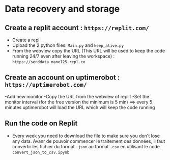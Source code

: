 # Data recovery and storage 

## Create a replit account : ```https://replit.com/```
- Create a repl
- Upload the 2 python files: ```Main.py``` and ```keep_alive.py```
- From the webview copy the URL (This URL will be used to keep the code running 24/7 even after leaving the workspace) : 
```https://senddata.manel25.repl.co ```

## Create an account on uptimerobot : ```https://uptimerobot.com/```
-Add new monitor
-Copy the URL from the webview of replit
-Set the monitor interval (for the free version the minimum is 5 min) ==> every 5 minutes uptimerobot will load the URL which will keep the code running
 
## Run the code on Replit 
- Every week you need to download the file to make sure you don't lose any data. Avanr de pouvoir commencer le traitement des données, il faut convertir les fichier du format ```.json``` au format ```.csv``` en utilisant le code ```convert_json_to_csv.ipynb```
